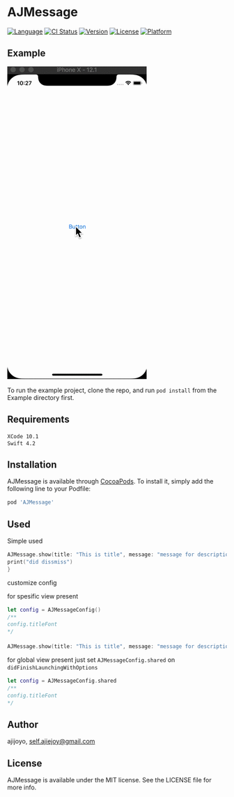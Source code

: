# AJMessage

[![Language](https://img.shields.io/badge/Swift-4.2-orange.svg)]()
[![CI Status](https://img.shields.io/travis/ajijoyo/AJMessage.svg?style=flat)](https://travis-ci.org/ajijoyo/AJMessage)
[![Version](https://img.shields.io/cocoapods/v/AJMessage.svg?style=flat)](https://cocoapods.org/pods/AJMessage)
[![License](https://img.shields.io/cocoapods/l/AJMessage.svg?style=flat)](https://cocoapods.org/pods/AJMessage)
[![Platform](https://img.shields.io/cocoapods/p/AJMessage.svg?style=flat)](https://cocoapods.org/pods/AJMessage)

## Example

![demo](https://github.com/ajijoyo/AJMessage/blob/master/Demo/demo.gif)

To run the example project, clone the repo, and run `pod install` from the Example directory first.

## Requirements

```
XCode 10.1
Swift 4.2
```

## Installation

AJMessage is available through [CocoaPods](https://cocoapods.org). To install
it, simply add the following line to your Podfile:

```ruby
pod 'AJMessage'
```
## Used

Simple used
```swift
AJMessage.show(title: "This is title", message: "message for description",position:.top).onHide {
print("did dissmiss")
}
```

customize config

for spesific view present
```swift
let config = AJMessageConfig()
/**
config.titleFont 
*/

AJMessage.show(title: "This is title", message: "message for description", config: config)
```

for global view present
just set `AJMessageConfig.shared` on `didFinishLaunchingWithOptions` 
```swift
let config = AJMessageConfig.shared
/**
config.titleFont 
*/
```

## Author

ajijoyo, self.ajiejoy@gmail.com

## License

AJMessage is available under the MIT license. See the LICENSE file for more info.
